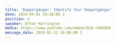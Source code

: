 ```yaml
---
title: 'Doppelgänger: Identify Your Doppelgänger'
date: 2019-04-01 14:38:00 Z
position: 4
speaker: Ethan Harrington
media: https://www.youtube.com/embed/DLN-lddVQO4
message_date: 2019-03-31 10:00:00 Z
---
```


